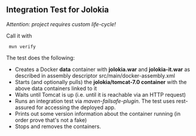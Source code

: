 ## Integration Test for Jolokia

A*ttention: project requires custom life-cycle!*

  Call it with
  
 ` mvn verify`

 The test does the following:

  * Creates a Docker **data** container with **jolokia.war** and **jolokia-it.war**  as described in assembly descriptor src/main/docker-assembly.xml
  * Starts (and optionally pulls) the **jolokia/tomcat-7.0 container** with the above data containers linked to it
  * Waits until Tomcat is up (i.e. until it is reachable via an HTTP request)
  * Runs an integration test via *maven-failsafe-plugin*. The test uses rest-assured for accessing the deployed app.
  * Prints out some version information about the container running (in order prove that's not a fake)
  * Stops and removes the containers.

